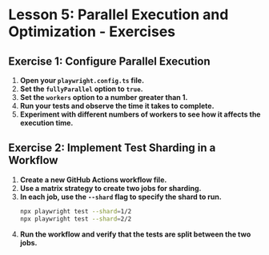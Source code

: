# Lesson 5: Parallel Execution and Optimization - Exercises

## Exercise 1: Configure Parallel Execution

1. **Open your `playwright.config.ts` file.**
2. **Set the `fullyParallel` option to `true`.**
3. **Set the `workers` option to a number greater than 1.**
4. **Run your tests and observe the time it takes to complete.**
5. **Experiment with different numbers of workers to see how it affects the execution time.**

## Exercise 2: Implement Test Sharding in a Workflow

1. **Create a new GitHub Actions workflow file.**
2. **Use a matrix strategy to create two jobs for sharding.**
3. **In each job, use the `--shard` flag to specify the shard to run.**
   ```bash
   npx playwright test --shard=1/2
   npx playwright test --shard=2/2
   ```
4. **Run the workflow and verify that the tests are split between the two jobs.**
